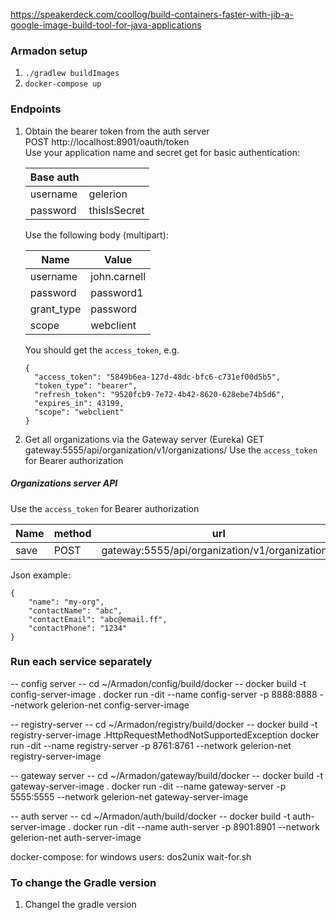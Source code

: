 https://speakerdeck.com/coollog/build-containers-faster-with-jib-a-google-image-build-tool-for-java-applications

### Armadon setup  
1. `./gradlew buildImages`  
2. `docker-compose up`

### Endpoints
1.  Obtain the bearer token from the auth server  
    POST http://localhost:8901/oauth/token  
    Use your application name and secret get for basic authentication:
      
    | Base auth     |               | 
    | ------------- |---------------|
    | username      | gelerion      | 
    | password      | thisIsSecret  |
    
    Use the following body (multipart):  
    
    | Name          | Value         | 
    | ------------- |-------------  |
    | username      | john.carnell  |
    | password      | password1     |
    | grant_type    | password      |
    | scope         | webclient     |
    
    You should get the `access_token`, e.g.
    ```
    {
      "access_token": "5849b6ea-127d-48dc-bfc6-c731ef00d5b5",
      "token_type": "bearer",
      "refresh_token": "9520fcb9-7e72-4b42-8620-628ebe74b5d6",
      "expires_in": 43199,
      "scope": "webclient"
    }
    ```
    
2. Get all organizations via the Gateway server (Eureka)
   GET gateway:5555/api/organization/v1/organizations/
   Use the `access_token` for Bearer authorization
   
##### Organizations server API
Use the `access_token` for Bearer authorization

| Name          | method      | url                                             |
| ------------- |-------------|-------------------------------------------------|
| save          | POST        | gateway:5555/api/organization/v1/organizations/ |

Json example:
```
{
	"name": "my-org",
	"contactName": "abc",
	"contactEmail": "abc@email.ff",
	"contactPhone": "1234"
}
```


### Run each service separately
-- config server
-- cd ~/Armadon/config/build/docker
 -- docker build -t config-server-image .
docker run -dit --name config-server -p 8888:8888 --network gelerion-net config-server-image

-- registry-server
-- cd ~/Armadon/registry/build/docker
 -- docker build -t registry-server-image .HttpRequestMethodNotSupportedException
docker run -dit --name registry-server -p 8761:8761 --network gelerion-net registry-server-image

-- gateway server
-- cd ~/Armadon/gateway/build/docker
 -- docker build -t gateway-server-image .
docker run -dit --name gateway-server -p 5555:5555 --network gelerion-net gateway-server-image

-- auth server
-- cd ~/Armadon/auth/build/docker
  -- docker build -t auth-server-image .
docker run -dit --name auth-server -p 8901:8901 --network gelerion-net auth-server-image

docker-compose:
    for windows users: dos2unix wait-for.sh

### To change the Gradle version
1. Changel the gradle version